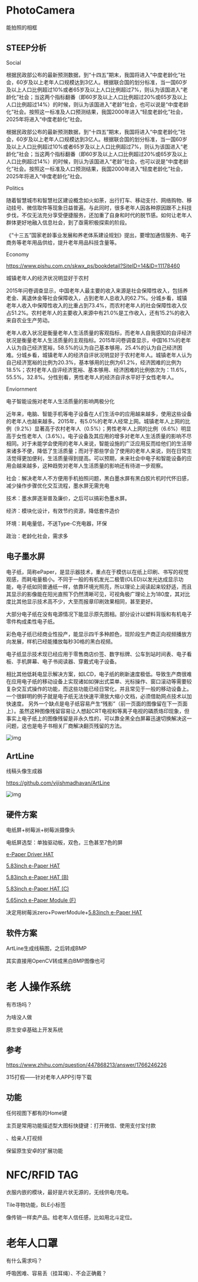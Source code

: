 # PhotoCamera
能拍照的相框



## STEEP分析

Social

根据民政部公布的最新预测数据，到“十四五”期末，我国将进入“中度老龄化”社会，60岁及以上老年人口规模达到3亿人。根据联合国的划分标准，当一国60岁及以上人口比例超过10%或者65岁及以上人口比例超过7%，则认为该国进入“老龄化”社会；当这两个指标翻番（即60岁及以上人口比例超过20%或65岁及以上人口比例超过14%）的时候，则认为该国进入“老龄”社会，也可以说是“中度老龄化”社会。按照这一标准及人口预测结果，我国2000年进入“轻度老龄化”社会，2025年将进入“中度老龄化”社会。

根据民政部公布的最新预测数据，到“十四五”期末，我国将进入“中度老龄化”社会，60岁及以上老年人口规模达到3亿人。根据联合国的划分标准，当一国60岁及以上人口比例超过10%或者65岁及以上人口比例超过7%，则认为该国进入“老龄化”社会；当这两个指标翻番（即60岁及以上人口比例超过20%或65岁及以上人口比例超过14%）的时候，则认为该国进入“老龄”社会，也可以说是“中度老龄化”社会。按照这一标准及人口预测结果，我国2000年进入“轻度老龄化”社会，2025年将进入“中度老龄化”社会。



Politics

随着智慧城市和智慧社区建设概念如火如荼，出行打车、移动支付、网络购物、移动挂号、微信取件等现象日益普遍。与此同时，很多老年人因各种原因跟不上科技步伐，不仅无法充分享受便捷服务，还加重了自身和时代的脱节感。如何让老年人群体更好地融入信息社会，到了亟需积极探索的阶段。

《“十三五”国家老龄事业发展和养老体系建设规划》提出，要增加通信服务、电子商务等老年用品供给，提升老年用品科技含量等。



Economy

https://www.pishu.com.cn/skwx_ps/bookdetail?SiteID=14&ID=11178460

城镇老年人的经济状况明显好于农村

2015年问卷调查显示，中国老年人最主要的收入来源是社会保障性收入，包括养老金、离退休金等社会保障收入，占到老年人总收入的62.7%。分城乡看，城镇老年人收入中保障性收入的比重占到73.4%，而农村老年人的社会保障性收入仅占51.2%。农村老年人的主要收入来源中有21.0%是工作收入，还有15.2%的收入来自农业生产劳动。

老年人收入状况是衡量老年人生活质量的客观指标，而老年人自我感知的自评经济状况是衡量老年人生活质量的主观指标。2015年问卷调查显示，中国16.1%的老年人认为自己经济宽裕，58.5%的认为自己基本够用，25.4%的认为自己经济困难。分城乡看，城镇老年人的经济自评状况明显好于农村老年人。城镇老年人认为自己经济宽裕的比例为20.3%，基本够用的比例为61.2%，经济困难的比例为18.5%；农村老年人自评经济宽裕、基本够用、经济困难的比例依次为：11.6%，55.5%，32.8%。分性别看，男性老年人的经济自评水平好于女性老年人。



Enviornment

电子智能设施对老年人生活质量的影响两极分化

近年来，电脑、智能手机等电子设备在人们生活中的应用越来越多，使用这些设备的老年人也越来越多。2015年，有5.0%的老年人经常上网。城镇老年人上网的比例（9.2%）显著高于农村老年人（0.5%）；男性老年人上网的比例（6.6%）明显高于女性老年人（3.6%）。电子设备及其应用的增多对老年人生活质量的影响不尽相同。对于未能学会使用的老年人来说，智能设施的广泛应用反而给他们的生活带来诸多不便，降低了生活质量；而对于那些学会了使用的老年人来说，则在日常生活觉得更加便利，生活质量得到提高。可以预期，未来社会中电子和智能设备的应用会越来越多，这种趋势对老年人生活质量的影响还有待进一步观察。



社会：解决老年人不方便用手机拍照问题，黑白墨水屏有黑白胶片机时代怀旧感，减少操作步骤优化交互流程，墨水屏无需充电

技术：墨水屏逐渐普及廉价，之后可以搞彩色墨水屏。

经济：模块化设计，有效节约资源，降低套件造价

环境：耗电量低，不送Type-C充电器，环保

政治：老龄化社会，需求多



## 电子墨水屏

电子纸，简称ePaper，是显示器技术，重点在于模仿以在纸上印刷、书写的视觉观感，而耗电量极小。不同于一般的有机发光二极管(OLED)以发光达成显示功能，电子纸如同普通纸一样，依靠环境光照亮，所以理论上阅读起来较舒适，而且其显示的影像能在阳光直照下仍然清晰可见，可视角极广理论上为180度，其对比度比其他显示技术高不少，大至而报章印刷效果相同，甚至更好。

大部分电子纸在没有电源情况下能显示原先图相。部分设计以塑料背版和有机电子零件构成柔性电子纸。

彩色电子纸已经商业性投产，能显示四千多种颜色，现阶段生产商正向视频播放方向发展，样机已经能播放每秒30格的黑白视频。

电子纸显示技术现已经应用于零售商店价签、数字标牌、公车到站时间表、电子看板、手机屏幕、电子书阅读器、穿戴式电子设备。

相比其他低耗电显示解决方案，如LCD，电子纸的刷新速度极低。导致生产商很难在应用电子纸的移动设备上实现诸如如弹出式菜单、光标操作、窗口滚动等需要较复杂交互式操作的功能，而这些功能已经日常化，并且常见于一般的移动设备上。一个很鲜明的例子就是电子纸无法快速平滑放大缩小文档，必须借助网点技术以加快速度。 另外一个缺点是电子纸容易产生“残影”（前一页面的图像留在下一页面上）。虽然这种图像残留容易让人想起CRT电视和等离子电视的磷质烙印现象，但事实上电子纸上的图像残留是非永久性的，可以靠全黑全白屏幕迅速切换解决这一问题，这也是电子书相关厂商解决翻页残留的方法。

![img](Electronic_paper_(Side_view_of_Electrophoretic_display).PNG)

## ArtLine

线稿头像生成器

https://github.com/vijishmadhavan/ArtLine

![img](ArtLine)



## 硬件方案

电纸屏+树莓派+树莓派摄像头

电纸屏选型：单独驱动板，双色，三色甚至7色的屏

[e-Paper Driver HAT](https://www.waveshare.net/wiki/E-Paper_Driver_HAT)

[5.83inch e-Paper HAT](https://www.waveshare.net/wiki/5.83inch_e-Paper_HAT)

[5.83inch e-Paper HAT (B)](https://www.waveshare.net/wiki/5.83inch_e-Paper_HAT_(B))

[5.83inch e-Paper HAT (C)](https://www.waveshare.net/wiki/5.83inch_e-Paper_HAT_(C))

[5.65inch e-Paper Module (F)](https://www.waveshare.net/wiki/5.65inch_e-Paper_Module_(F))

决定用树莓派zero+PowerModule+[5.83inch e-Paper HAT](https://www.waveshare.net/wiki/5.83inch_e-Paper_HAT)



## 软件方案

ArtLine生成线稿图，之后转成BMP

其实直接用OpenCV转成黑白BMP图像也可



# 老 人操作系统

有市场吗？

为啥没人做

原生安卓基础上开发系统

## 参考

https://www.zhihu.com/question/447868213/answer/1766246226

315打假——针对老年人APP引导下载

## 功能

任何视图下都有的Home键

主页是常用功能描述型大图标快捷键：打开微信、使用支付宝付款

、给亲人打视频

保留原生安卓的扩展功能



# NFC/RFID TAG

衣服内嵌的模块，最好是片状无源的，无线供电/充电。

Tile寻物功能，BLE小标签

像传销一样卖产品。给老年人信任感，比如用北斗定位。

# 老年人口罩

有什么需求吗？

呼吸困难、容易丢（挂耳绳）、不会正确戴？